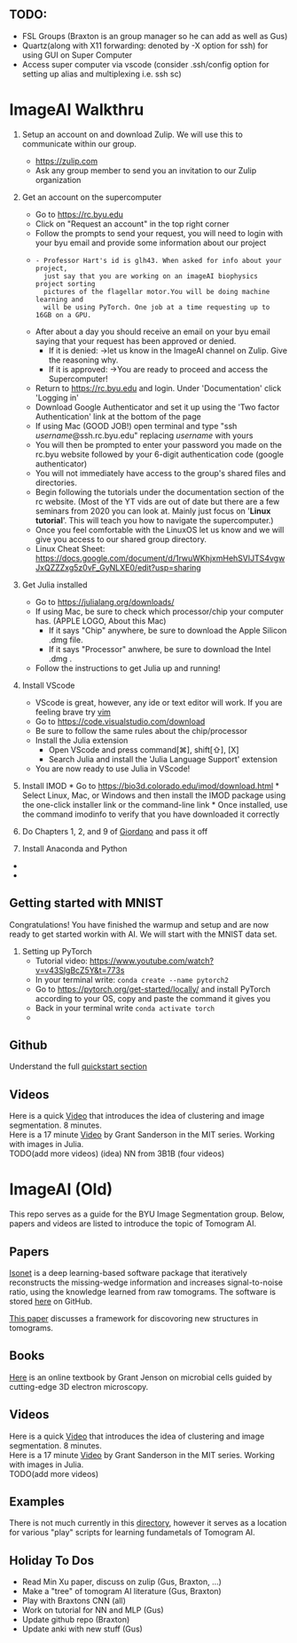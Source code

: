 ## TODO:
- FSL Groups (Braxton is an group manager so he can add as well as Gus)
- Quartz(along with X11 forwarding: denoted by -X option for ssh) for using GUI on Super Computer
- Access super computer via vscode (consider .ssh/config option for setting up alias and multiplexing i.e. ssh sc)
# ImageAI Walkthru
1. Setup an account on and download Zulip. We will use this to communicate within our group.
    * https://zulip.com
    * Ask any group member to send you an invitation to our Zulip organization
2.  Get an account on the supercomputer
    * Go to https://rc.byu.edu
    * Click on "Request an account" in the top right corner
    * Follow the prompts to send your request, you will need to
      login with your byu email and provide some information about our project
    * 
          - Professor Hart's id is glh43. When asked for info about your project,
            just say that you are working on an imageAI biophysics project sorting
            pictures of the flagellar motor.You will be doing machine learning and
            will be using PyTorch. One job at a time requesting up to 16GB on a GPU.
    * After about a day you should receive an email on your byu email saying that your request has been approved or denied.
      * If it is denied: ->let us know in the ImageAI channel on Zulip. Give the reasoning why.
      * If it is approved: ->You are ready to proceed and access the Supercomputer!
    * Return to https://rc.byu.edu and login. Under 'Documentation' click 'Logging in'
    * Download Google Authenticator and set it up using the 'Two factor Authentication' link at the bottom of the page
    * If using Mac (GOOD JOB!) open terminal and type  "ssh *username*@ssh.rc.byu.edu" replacing *username* with yours
    * You will then be prompted to enter your password you made on the rc.byu website followed by your 6-digit authentication code (google authenticator)
    * You will not immediately have access to the group's shared files and directories.
    * Begin following the tutorials under the documentation section of the rc website. (Most of the YT vids are out of date but there are a few seminars from 2020 you can look at. Mainly just focus on '**Linux tutorial**'. This will teach you how to navigate the supercomputer.)
    * Once you feel comfortable with the LinuxOS let us know and we will give you access to our shared group directory.
    * Linux Cheat Sheet: https://docs.google.com/document/d/1rwuWKhjxmHehSVlJTS4vgwJxQZZZxg5z0vF_GyNLXE0/edit?usp=sharing
3.  Get Julia installed
    * Go to https://julialang.org/downloads/
    * If using Mac, be sure to check which processor/chip your computer has. (APPLE LOGO, About this Mac)
        * If it says "Chip" anywhere, be sure to download the Apple Silicon .dmg file.
        * If it says "Processor" anwhere, be sure to download the Intel .dmg .
    * Follow the instructions to get Julia up and running!
4.  Install VScode
    * VScode is great, however, any ide or text editor will work. If you are feeling brave try [vim](https://www.vim.org/)
    * Go to https://code.visualstudio.com/download
    * Be sure to follow the same rules about the chip/processor
    * Install the Julia extension
      * Open VScode and press command[⌘], shift[⇧], [X]
      * Search Julia and install the 'Julia Language Support' extension
    * You are now ready to use Julia in VScode!
6.   Install IMOD
    * Go to https://bio3d.colorado.edu/imod/download.html
    * Select Linux, Mac, or Windows and then install the IMOD package using the one-click installer link or the command-line link
    * Once installed, use the command imodinfo to verify that you have downloaded it correctly      

5.  Do Chapters 1, 2, and 9 of [Giordano](https://drive.google.com/drive/folders/1fRZ3O7edJSBFz9f5hYGVnzf6_JLeRBmc?usp=sharing) and pass it off
6.  Install Anaconda and Python
   *
   * 

## Getting started with MNIST
Congratulations! You have finished the warmup and setup and are now ready to get started workin with AI. We will start with the MNIST data set.
1. Setting up PyTorch
   * Tutorial video: https://www.youtube.com/watch?v=v43SlgBcZ5Y&t=773s
   * In your terminal write: `conda create --name pytorch2`
   * Go to https://pytorch.org/get-started/locally/ and install PyTorch according to your OS, copy and paste the command it gives you
   * Back in your terminal write `conda activate torch`
   * 


## Github
Understand the full [quickstart section](https://docs.github.com/en/get-started)

## Videos
Here is a quick [Video](https://www.youtube.com/watch?v=yR7k19YBqiw) that introduces the idea of clustering and image segmentation. 8 minutes.<br>
Here is a 17 minute [Video](https://www.youtube.com/watch?v=DGojI9xcCfg) by Grant Sanderson in the MIT series. Working with images in Julia.<br>
TODO(add more videos)
(idea) NN from 3B1B (four videos)


# ImageAI (Old)
This repo serves as a guide for the BYU Image Segmentation group. Below, papers and videos are listed to introduce the topic of Tomogram AI.

## Papers
[Isonet](https://www.biorxiv.org/content/10.1101/2021.07.17.452128v1.full) is a deep learning-based software package that iteratively reconstructs the missing-wedge information and increases signal-to-noise ratio, using the knowledge learned from raw tomograms. The software is stored [here](https://github.com/IsoNet-cryoET/IsoNet) on GitHub.

[This paper](https://www.sciencedirect.com/science/article/pii/S096921261930005X?via%3Dihub) discusses a framework for discovoring new structures in tomograms.

## Books
[Here](https://www.cellstructureatlas.org/) is an online textbook by Grant Jenson on microbial cells guided by cutting-edge 3D electron microscopy.

## Videos
Here is a quick [Video](https://www.youtube.com/watch?v=yR7k19YBqiw) that introduces the idea of clustering and image segmentation. 8 minutes.<br>
Here is a 17 minute [Video](https://www.youtube.com/watch?v=DGojI9xcCfg) by Grant Sanderson in the MIT series. Working with images in Julia.<br>
TODO(add more videos)

## Examples
There is not much currently in this [directory](https://github.com/byu-biophysics/ImageSegmentation/tree/main/examples), however it serves as a location for various "play" scripts for learning fundametals of Tomogram AI. 

## Holiday To Dos
* Read Min Xu paper, discuss on zulip (Gus, Braxton, ...)
* Make a "tree" of tomogram AI literature (Gus, Braxton)
* Play with Braxtons CNN (all)
* Work on tutorial for NN and MLP (Gus)
* Update github repo (Braxton)
* Update anki with new stuff (Gus)


